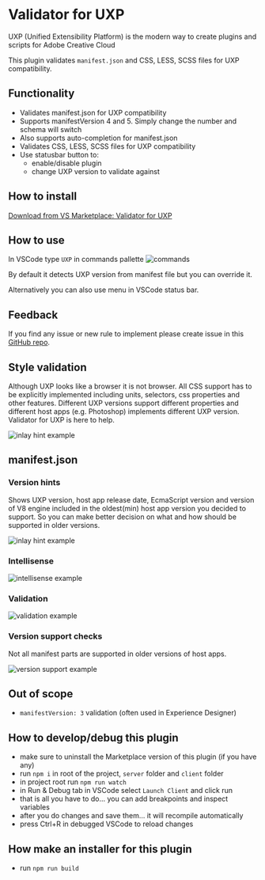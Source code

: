 # Validator for UXP

UXP (Unified Extensibility Platform) is the modern way to create plugins and scripts for Adobe Creative Cloud

This plugin validates `manifest.json` and CSS, LESS, SCSS files for UXP compatibility.

## Functionality

- Validates manifest.json for UXP compatibility
- Supports manifestVersion 4 and 5. Simply change the number and schema will switch
- Also supports auto-completion for manifest.json
- Validates CSS, LESS, SCSS files for UXP compatibility
- Use statusbar button to:
  - enable/disable plugin
  - change UXP version to validate against

## How to install

[Download from VS Marketplace: Validator for UXP](https://marketplace.visualstudio.com/items?itemName=JaroslavBereza.uxpvalidator)

## How to use

In VSCode type `UXP` in commands pallette
![commands](/media/commands.png)

By default it detects UXP version from manifest file but you can override it.

Alternatively you can also use menu in VSCode status bar.

## Feedback

If you find any issue or new rule to implement please create issue in this [GitHub repo](https://github.com/jardicc/vscode-uxp-validator/issues).

## Style validation

Although UXP looks like a browser it is not browser. All CSS support has to be explicitly implemented including
units, selectors, css properties and other features. Different UXP versions support different properties and different
host apps (e.g. Photoshop) implements different UXP version. Validator for UXP is here to help.

![inlay hint example](/media/css-validation.png)

## manifest.json

### Version hints

Shows UXP version, host app release date, EcmaScript version and version of V8 engine included in the oldest(min) host
app version you decided to support. So you can make better decision on what and how should be supported in older versions.

![inlay hint example](/media/min-version.gif)

### Intellisense

![intellisense example](/media/intellisense.png)

### Validation

![validation example](/media/manifest-validation.png)

### Version support checks

Not all manifest parts are supported in older versions of host apps.

![version support example](/media/manifest-version-support.png)

## Out of scope

- `manifestVersion: 3` validation (often used in Experience Designer)

## How to develop/debug this plugin

- make sure to uninstall the Marketplace version of this plugin (if you have any)
- run `npm i` in root of the project, `server` folder and `client` folder
- in project root run `npm run watch`
- in Run & Debug tab in VSCode select `Launch Client` and click run
- that is all you have to do... you can add breakpoints and inspect variables
- after you do changes and save them... it will recompile automatically
- press Ctrl+R in debugged VSCode to reload changes

## How make an installer for this plugin

- run `npm run build`
